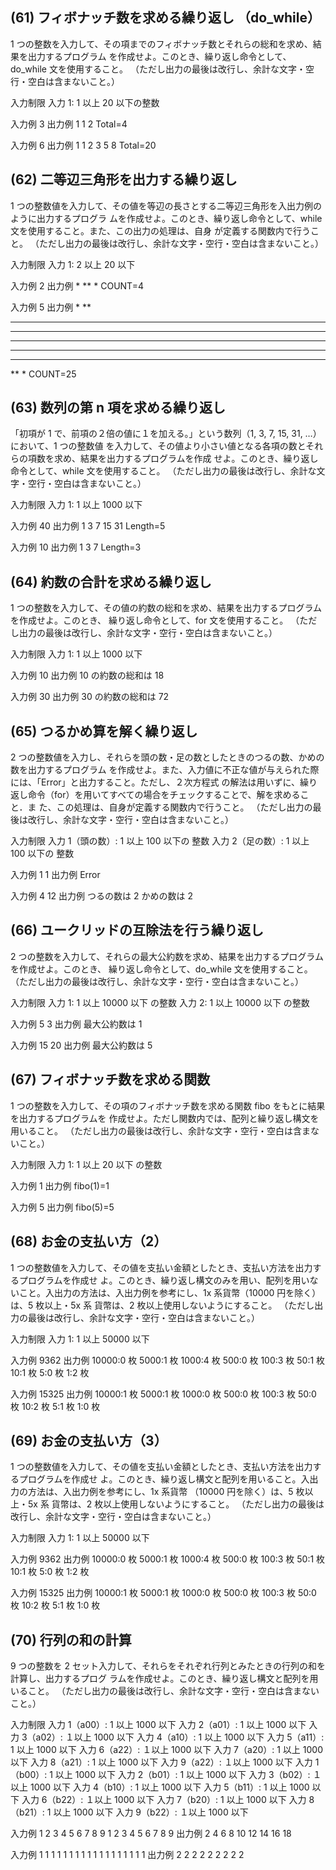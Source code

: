 ## (61) フィボナッチ数を求める繰り返し （do_while）
1 つの整数を入力して、その項までのフィボナッチ数とそれらの総和を求め、結果を出力するプログラム
を作成せよ。このとき、繰り返し命令として、do_while 文を使用すること。
（ただし出力の最後は改行し、余計な文字・空行・空白は含まないこと。）

入力制限
入力 1: 1 以上 20 以下の整数

入力例
3
出力例
1 1 2
Total=4

入力例
6
出力例
1 1 2 3 5 8
Total=20

## (62) 二等辺三角形を出力する繰り返し
1 つの整数値を入力して、その値を等辺の長さとする二等辺三角形を入出力例のように出力するプログラ
ムを作成せよ。このとき、繰り返し命令として、while 文を使用すること。また、この出力の処理は、自身
が定義する関数内で行うこと。
（ただし出力の最後は改行し、余計な文字・空行・空白は含まないこと。）

入力制限
入力 1: 2 以上 20 以下

入力例
2
出力例
*
**
*
COUNT=4

入力例
5
出力例
*
**
***
****
*****
****
***
**
*
COUNT=25

## (63) 数列の第 n 項を求める繰り返し
「初項が 1 で、前項の２倍の値に１を加える。」という数列（1, 3, 7, 15, 31, …）において、1 つの整数値
を入力して、その値より小さい値となる各項の数とそれらの項数を求め、結果を出力するプログラムを作成
せよ。このとき、繰り返し命令として、while 文を使用すること。
（ただし出力の最後は改行し、余計な文字・空行・空白は含まないこと。）

入力制限
入力 1: 1 以上 1000 以下

入力例
40
出力例
1 3 7 15 31
Length=5

入力例
10
出力例
1 3 7
Length=3

## (64) 約数の合計を求める繰り返し
1 つの整数を入力して、その値の約数の総和を求め、結果を出力するプログラムを作成せよ。このとき、
繰り返し命令として、for 文を使用すること。
（ただし出力の最後は改行し、余計な文字・空行・空白は含まないこと。）

入力制限
入力 1: 1 以上 1000 以下

入力例
10
出力例
10 の約数の総和は 18

入力例
30
出力例
30 の約数の総和は 72

## (65) つるかめ算を解く繰り返し
2 つの整数値を入力し、それらを頭の数・足の数としたときのつるの数、かめの数を出力するプログラム
を作成せよ。また、入力値に不正な値が与えられた際には、「Error」と出力すること。ただし、２次方程式
の解法は用いずに、繰り返し命令（for）を用いてすべての場合をチェックすることで、解を求めること．ま
た、この処理は、自身が定義する関数内で行うこと。
（ただし出力の最後は改行し、余計な文字・空行・空白は含まないこと。）

入力制限
入力 1（頭の数）: 1 以上 100 以下の 整数
入力 2（足の数）: 1 以上 100 以下の 整数

入力例
1
1
出力例
Error

入力例
4
12
出力例
つるの数は 2
かめの数は 2

## (66) ユークリッドの互除法を行う繰り返し
2 つの整数を入力して、それらの最大公約数を求め、結果を出力するプログラムを作成せよ。このとき、
繰り返し命令として、do_while 文を使用すること。
（ただし出力の最後は改行し、余計な文字・空行・空白は含まないこと。）

入力制限
入力 1: 1 以上 10000 以下 の整数
入力 2: 1 以上 10000 以下 の整数

入力例
5
3
出力例
最大公約数は 1

入力例
15
20
出力例
最大公約数は 5

## (67) フィボナッチ数を求める関数
1 つの整数を入力して、その項のフィボナッチ数を求める関数 fibo をもとに結果を出力するプログラムを
作成せよ。ただし関数内では、配列と繰り返し構文を用いること。
（ただし出力の最後は改行し、余計な文字・空行・空白は含まないこと。）

入力制限
入力 1: 1 以上 20 以下 の整数

入力例
1
出力例
fibo(1)=1

入力例
5
出力例
fibo(5)=5

## (68) お金の支払い方（2）
1 つの整数値を入力して、その値を支払い金額としたとき、支払い方法を出力するプログラムを作成せ
よ。このとき、繰り返し構文のみを用い、配列を用いないこと。入出力の方法は、入出力例を参考にし、1x
系貨幣（10000 円を除く）は、5 枚以上・5x 系 貨幣は、2 枚以上使用しないようにすること。
（ただし出力の最後は改行し、余計な文字・空行・空白は含まないこと。）

入力制限
入力 1: 1 以上 50000 以下

入力例
9362
出力例
10000:0 枚
5000:1 枚
1000:4 枚
500:0 枚
100:3 枚
50:1 枚
10:1 枚
5:0 枚
1:2 枚

入力例
15325
出力例
10000:1 枚
5000:1 枚
1000:0 枚
500:0 枚
100:3 枚
50:0 枚
10:2 枚
5:1 枚
1:0 枚

## (69) お金の支払い方（3）
1 つの整数値を入力して、その値を支払い金額としたとき、支払い方法を出力するプログラムを作成せ
よ。このとき、繰り返し構文と配列を用いること。入出力の方法は、入出力例を参考にし、1x 系貨幣
（10000 円を除く）は、5 枚以上・5x 系 貨幣は、2 枚以上使用しないようにすること。
（ただし出力の最後は改行し、余計な文字・空行・空白は含まないこと。）

入力制限
入力 1: 1 以上 50000 以下

入力例
9362
出力例
10000:0 枚
5000:1 枚
1000:4 枚
500:0 枚
100:3 枚
50:1 枚
10:1 枚
5:0 枚
1:2 枚

入力例
15325
出力例
10000:1 枚
5000:1 枚
1000:0 枚
500:0 枚
100:3 枚
50:0 枚
10:2 枚
5:1 枚
1:0 枚

## (70) 行列の和の計算
9 つの整数を 2 セット入力して、それらをそれぞれ行列とみたときの行列の和を計算し、出力するプログ
ラムを作成せよ。このとき、繰り返し構文と配列を用いること。
（ただし出力の最後は改行し、余計な文字・空行・空白は含まないこと。）

入力制限
入力 1（a00）: 1 以上 1000 以下 入力 2（a01）: 1 以上 1000 以下 入力 3（a02）: １以上 1000 以下
入力 4（a10）: 1 以上 1000 以下 入力 5（a11）: 1 以上 1000 以下 入力 6（a22）: １以上 1000 以下
入力 7（a20）: 1 以上 1000 以下 入力 8（a21）: 1 以上 1000 以下 入力 9（a22）: １以上 1000 以下
入力 1（b00）: 1 以上 1000 以下 入力 2（b01）: 1 以上 1000 以下 入力 3（b02）: １以上 1000 以下
入力 4（b10）: 1 以上 1000 以下 入力 5（b11）: 1 以上 1000 以下 入力 6（b22）: １以上 1000 以下
入力 7（b20）: 1 以上 1000 以下 入力 8（b21）: 1 以上 1000 以下 入力 9（b22）: １以上 1000 以下

入力例
1 2 3
4 5 6
7 8 9
1 2 3
4 5 6
7 8 9
出力例
2 4 6
8 10 12
14 16 18

入力例
1 1 1
1 1 1
1 1 1
1 1 1
1 1 1
1 1 1
出力例
2 2 2
2 2 2
2 2 2